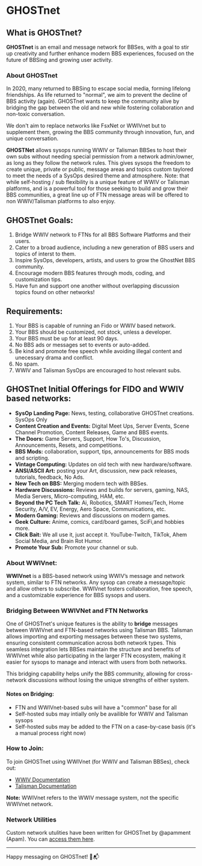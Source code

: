 # GHOSTnet

## What is GHOSTnet?

**GHOSTnet** is an email and message network for BBSes, with a goal to stir up creativity and further enhance modern BBS experiences, focused on the future of BBSing and growing user activity.

### About GHOSTnet
In 2020, many returned to BBSing to escape social media, forming lifelong friendships. As life returned to "normal", we aim to prevent the decline of BBS activity (again). GHOSTnet wants to keep the community alive by bridging the gap between the old and new while fostering collaboration and non-toxic conversation.

We don't aim to replace networks like FsxNet or WWIVnet but to supplement them, growing the BBS community through innovation, fun, and unique conversation.

**GHOSTNet** allows sysops running WWIV or Talisman BBSes to host their own subs without needing special permission from a network admin/owner, as long as they follow the network rules. This gives sysops the freedom to create unique, private or public, message areas and topics custom taylored to meet the needs of a SysOps desired theme and atmosphere. Note: that while self-hosting / sub flexibility is a unique feature of WWIV or Talisman platforms, and is a powerful tool for those seeking to build and grow their BBS communities, a great line up of FTN message areas will be offered to non WWIV/Talisman platforms to also enjoy.

## GHOSTnet Goals:

1. Bridge WWIV network to FTNs for all BBS Software Platforms and their users.
2. Cater to a broad audience, including a new generation of BBS users and topics of interst to them.
3. Inspire SysOps, developers, artists, and users to grow the GhostNet BBS community.
4. Encourage modern BBS features through mods, coding, and customization tips.
5. Have fun and support one another without overlapping discussion topics found on other networks!

## Requirements:
1. Your BBS is capable of running an Fido or WWIV based network.
2. Your BBS should be customized, not stock, unless a developer.
3. Your BBS must be up for at least 90 days.
4. No BBS ads or messages set to events or auto-added.
5. Be kind and promote free speech while avoiding illegal content and unecessary drama and conflict.
6. No spam.
7. WWIV and Talisman SysOps are encouraged to host relevant subs.

## GHOSTnet Initial Offerings for FIDO and WWIV based networks:

- **SysOp Landing Page:** News, testing, collaborative GHOSTnet creations. SysOps Only
- **Content Creation and Events:** Digital Meet Ups, Server Events, Scene Channel Promotion, Content Releases, Game and BBS events.
- **The Doors:** Game Servers, Support, How To's, Discussion, Announcements, Resets, and competitions.
- **BBS Mods:** collaboration, support, tips, announcements for BBS mods and scripting.
- **Vintage Computing:** Updates on old tech with new hardware/software.
- **ANSI/ASCII Art:** posting your Art, discussion, new pack releases, tutorials, feedback, No Ads.
- **New Tech on BBS:** Merging modern tech with BBSes.
- **Hardware Discussions:** Reviews and builds for servers, gaming, NAS, Media Servers, Micro-computing, HAM, etc.
- **Beyond the PC Tech Talk:** Ai, Robotics, SMART Homes/Tech, Home Security, A/V, EV, Energy, Aero Space, Communications, etc.
- **Modern Gaming:** Reviews and discussions on modern games.
- **Geek Culture:** Anime, comics, card/board games, SciFi,and hobbies more.
- **Click Bait:**  We all use it, just accept it.  YouTube-Twitch, TikTok, Ahem Social Media, and Brain Rot Humor.
- **Promote Your Sub:** Promote your channel or sub.

### About WWIVnet:

**WWIVnet** is a BBS-based network using WWIV’s message and network system, similar to FTN networks. Any sysop can create a message/topic and allow others to subscribe. WWIVnet fosters collaboration, free speech, and a customizable experience for BBS sysops and users.

### Bridging Between WWIVNet and FTN Networks

One of GHOSTnet's unique features is the ability to **bridge** messages between WWIVnet and FTN-based networks using Talisman BBS. Talisman allows importing and exporting messages between these two systems, ensuring consistent communication across both network types. This seamless integration lets BBSes maintain the structure and benefits of WWIVnet while also participating in the larger FTN ecosystem, making it easier for sysops to manage and interact with users from both networks. 

This bridging capability helps unify the BBS community, allowing for cross-network discussions without losing the unique strengths of either system.

#### Notes on Bridging:
- FTN and WWIVnet-based subs will have a "common" base for all
- Self-hosted subs may intially only be availible for WWIV and Talisman sysops
- Self-hosted subs may be added to the FTN on a case-by-case basis (it's a manual process right now)

### How to Join:

To join GHOSTnet using WWIVnet (for WWIV and Talisman BBSes), check out:
- [WWIV Documentation](https://docs.wwivbbs.org)
- [Talisman Documentation](https://talismanbbs.com/docs)

**Note:** WWIVnet refers to the WWIV message system, not the specific WWIVnet network.

### Network Utilities

Custom network utulities have been written for GHOSTnet by @apamment (Apam). You can [access them here](https://github.com/apamment/ghostup).

---

Happy messaging on GHOSTnet! 🚀📬
